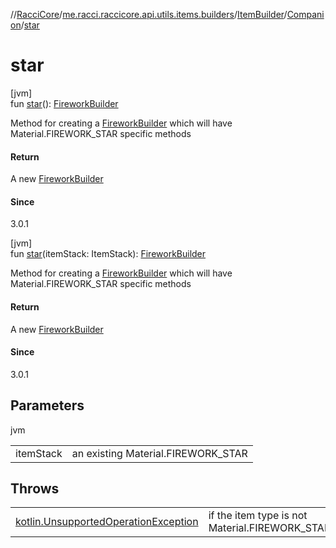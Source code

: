 //[RacciCore](../../../../index.md)/[me.racci.raccicore.api.utils.items.builders](../../index.md)/[ItemBuilder](../index.md)/[Companion](index.md)/[star](star.md)

# star

[jvm]\
fun [star](star.md)(): [FireworkBuilder](../../-firework-builder/index.md)

Method for creating a [FireworkBuilder](../../-firework-builder/index.md) which will have Material.FIREWORK_STAR specific methods

#### Return

A new [FireworkBuilder](../../-firework-builder/index.md)

#### Since

3.0.1

[jvm]\
fun [star](star.md)(itemStack: ItemStack): [FireworkBuilder](../../-firework-builder/index.md)

Method for creating a [FireworkBuilder](../../-firework-builder/index.md) which will have Material.FIREWORK_STAR specific methods

#### Return

A new [FireworkBuilder](../../-firework-builder/index.md)

#### Since

3.0.1

## Parameters

jvm

| | |
|---|---|
| itemStack | an existing Material.FIREWORK_STAR |

## Throws

| | |
|---|---|
| [kotlin.UnsupportedOperationException](https://kotlinlang.org/api/latest/jvm/stdlib/kotlin/-unsupported-operation-exception/index.html) | if the item type is not Material.FIREWORK_STAR |
